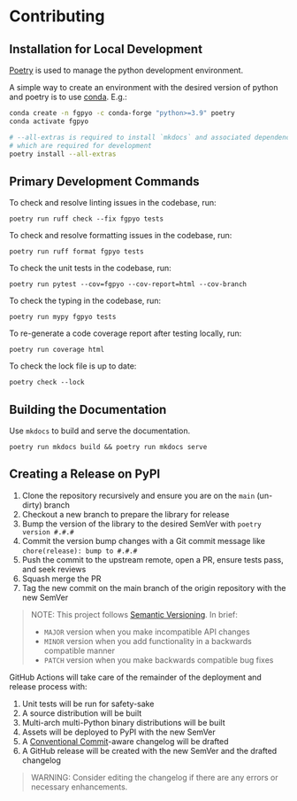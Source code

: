 # Contributing

## Installation for Local Development

[Poetry][poetry-link] is used to manage the python development environment. 

A simple way to create an environment with the desired version of python and poetry is to use [conda][conda-link].  E.g.:

```bash
conda create -n fgpyo -c conda-forge "python>=3.9" poetry
conda activate fgpyo

# --all-extras is required to install `mkdocs` and associated dependencies,
# which are required for development 
poetry install --all-extras
```

[rtd-link]:    http://fgpyo.readthedocs.org/en/stable
[poetry-link]: https://github.com/python-poetry/poetry
[conda-link]:  https://github.com/mamba-org/mamba

## Primary Development Commands

To check and resolve linting issues in the codebase, run:

```console
poetry run ruff check --fix fgpyo tests
```

To check and resolve formatting issues in the codebase, run:

```console
poetry run ruff format fgpyo tests
```

To check the unit tests in the codebase, run:

```console
poetry run pytest --cov=fgpyo --cov-report=html --cov-branch
```

To check the typing in the codebase, run:

```console
poetry run mypy fgpyo tests
```

To re-generate a code coverage report after testing locally, run:

```console
poetry run coverage html
```

To check the lock file is up to date:

```console
poetry check --lock
```


## Building the Documentation

Use `mkdocs` to build and serve the documentation.

```console
poetry run mkdocs build && poetry run mkdocs serve
```

## Creating a Release on PyPI

1. Clone the repository recursively and ensure you are on the `main` (un-dirty) branch
2. Checkout a new branch to prepare the library for release
3. Bump the version of the library to the desired SemVer with `poetry version #.#.#`
4. Commit the version bump changes with a Git commit message like `chore(release): bump to #.#.#`
5. Push the commit to the upstream remote, open a PR, ensure tests pass, and seek reviews
6. Squash merge the PR
7. Tag the new commit on the main branch of the origin repository with the new SemVer

> NOTE:
> This project follows [Semantic Versioning](https://semver.org/).
> In brief:
> 
> - `MAJOR` version when you make incompatible API changes
> - `MINOR` version when you add functionality in a backwards compatible manner
> - `PATCH` version when you make backwards compatible bug fixes

GitHub Actions will take care of the remainder of the deployment and release process with:

1. Unit tests will be run for safety-sake
2. A source distribution will be built
3. Multi-arch multi-Python binary distributions will be built
4. Assets will be deployed to PyPI with the new SemVer
5. A [Conventional Commit](https://www.conventionalcommits.org/en/v1.0.0/)-aware changelog will be drafted
6. A GitHub release will be created with the new SemVer and the drafted changelog

> WARNING:
> Consider editing the changelog if there are any errors or necessary enhancements.